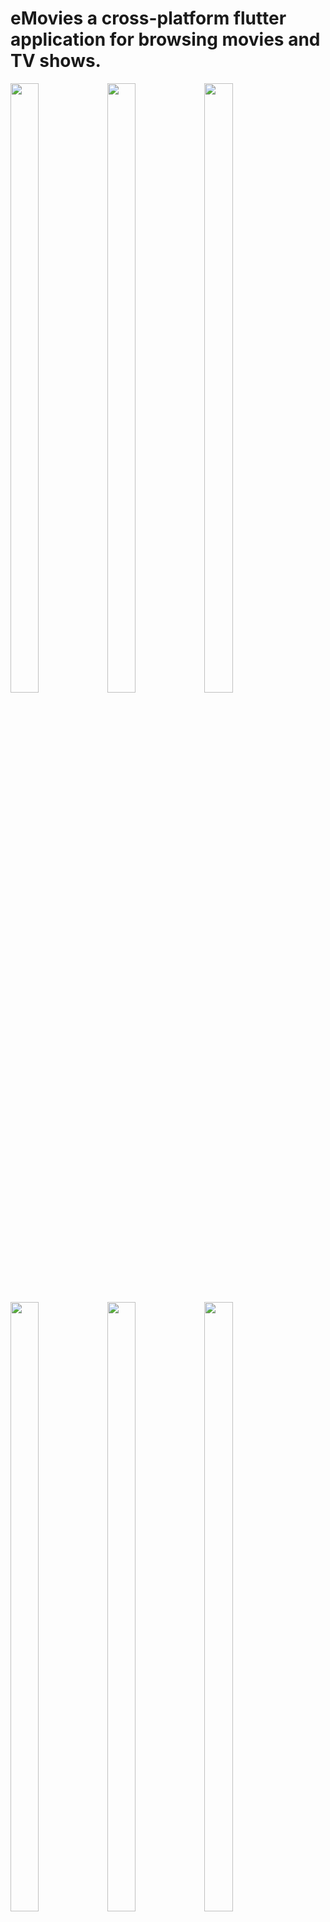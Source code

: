 # eMovies a cross-platform flutter application for browsing movies and TV shows.
<p float="left">
  <img src="https://user-images.githubusercontent.com/48331678/90113584-3f7a5b80-dd5a-11ea-88ce-a425203d0beb.PNG" width="30%" height="50%" /> 
  <img src="https://user-images.githubusercontent.com/48331678/90113859-9b44e480-dd5a-11ea-906d-a5e10c89229a.PNG" width="30%" height="50%"/>
  <img src="https://user-images.githubusercontent.com/48331678/90114499-77ce6980-dd5b-11ea-9da2-fcb87e28fd04.PNG" width="30%" height="50%"/>
  <img src="https://user-images.githubusercontent.com/48331678/90115185-6cc80900-dd5c-11ea-8230-3e2a06ee0a59.PNG" width="30%" height="50%"/>
  <img src="https://user-images.githubusercontent.com/48331678/90115787-3dfe6280-dd5d-11ea-869a-25f2ed4012c6.PNG" width="30%" height="50%"/>
  <img src="https://user-images.githubusercontent.com/48331678/90114707-caa82100-dd5b-11ea-9bb8-8cff1bf9b403.PNG" width="30%" height="50%"/>
</p>

[Browse more](https://github.com/melhamin/iNova/blob/master/screenshots.md)

# Main Features

- Browse movies currently in theaters
- Browse movies, series and tv shows of different categories such as, trending, upcoming, top rated...
- Browse by genre names
- See details including overview, release date, videos, images, cast and crew, reviews and some other information about the movie or series
- Add movies, series and tv shows to your favorites
- Create custom lists and add movies
- A powerful search option to search for movies, series, tv show, and actors
- See your latest searches and manage them
- Top genres ( Based on the user's searched genres and items in the favorites list)
- Share content with other users(coming soon)
- See showtimes and cinemas nearby(coming soon)


#### Installation
Before building the project do the following:

    Get an API key from [here](https://www.themoviedb.org/documentation/api)
    In the project directory create a .env file
    Add you api key as (API_KEY = YOUR_API_KEY) in .env file

**Note:** Make sure your Flutter environment is setup

In the command line:

    $ git clone https://github.com/melhamin/eMovies.git
    $ cd eMovies/
    $ flutter run

### For running on Android or IOS emulator   

    Make sure you have an emulator installed and running.
    Run the following command in your terminal.
    $ flutter run


##### Check out Flutter’s [documentation](http://flutter.io/) for help getting start with your Flutter project.

# License
```
MIT License

Copyright (c) 2020 Elham Amin

Permission is hereby granted, free of charge, to any person obtaining a copy
of this software and associated documentation files (the "Software"), to deal
in the Software without restriction, including without limitation the rights
to use, copy, modify, merge, publish, distribute, sublicense, and/or sell
copies of the Software, and to permit persons to whom the Software is
furnished to do so, subject to the following conditions:

The above copyright notice and this permission notice shall be included in all
copies or substantial portions of the Software.

THE SOFTWARE IS PROVIDED "AS IS", WITHOUT WARRANTY OF ANY KIND, EXPRESS OR
IMPLIED, INCLUDING BUT NOT LIMITED TO THE WARRANTIES OF MERCHANTABILITY,
FITNESS FOR A PARTICULAR PURPOSE AND NONINFRINGEMENT. IN NO EVENT SHALL THE
AUTHORS OR COPYRIGHT HOLDERS BE LIABLE FOR ANY CLAIM, DAMAGES OR OTHER
LIABILITY, WHETHER IN AN ACTION OF CONTRACT, TORT OR OTHERWISE, ARISING FROM,
OUT OF OR IN CONNECTION WITH THE SOFTWARE OR THE USE OR OTHER DEALINGS IN THE
SOFTWARE.

```



Feedback and suggestions are welcomed.


